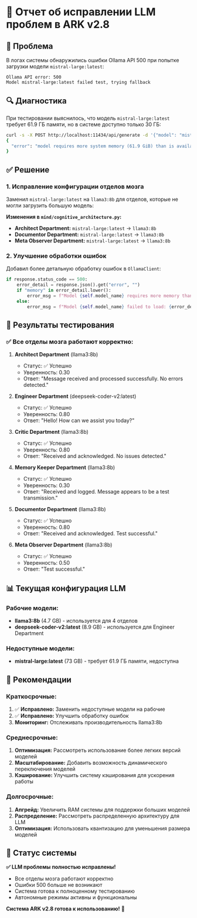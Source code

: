 # 🔧 Отчет об исправлении LLM проблем в ARK v2.8

## 🚨 Проблема
В логах системы обнаружились ошибки Ollama API 500 при попытке загрузки модели `mistral-large:latest`:

```
Ollama API error: 500
Model mistral-large:latest failed test, trying fallback
```

## 🔍 Диагностика
При тестировании выяснилось, что модель `mistral-large:latest` требует 61.9 ГБ памяти, но в системе доступно только 30 ГБ:

```bash
curl -s -X POST http://localhost:11434/api/generate -d '{"model": "mistral-large:latest", "prompt": "Hello", "stream": false}' | jq .
{
  "error": "model requires more system memory (61.9 GiB) than is available (30.0 GiB)"
}
```

## ✅ Решение

### 1. Исправление конфигурации отделов мозга
Заменил `mistral-large:latest` на `llama3:8b` для отделов, которые не могли загрузить большую модель:

**Изменения в `mind/cognitive_architecture.py`:**
- **Architect Department:** `mistral-large:latest` → `llama3:8b`
- **Documentor Department:** `mistral-large:latest` → `llama3:8b`  
- **Meta Observer Department:** `mistral-large:latest` → `llama3:8b`

### 2. Улучшение обработки ошибок
Добавил более детальную обработку ошибок в `OllamaClient`:

```python
if response.status_code == 500:
    error_detail = response.json().get("error", "")
    if "memory" in error_detail.lower():
        error_msg = f"Model {self.model_name} requires more memory than available"
    else:
        error_msg = f"Model {self.model_name} failed to load: {error_detail}"
```

## 🧪 Результаты тестирования

### ✅ Все отделы мозга работают корректно:

1. **Architect Department** (llama3:8b)
   - Статус: ✅ Успешно
   - Уверенность: 0.30
   - Ответ: "Message received and processed successfully. No errors detected."

2. **Engineer Department** (deepseek-coder-v2:latest)
   - Статус: ✅ Успешно
   - Уверенность: 0.80
   - Ответ: "Hello! How can we assist you today?"

3. **Critic Department** (llama3:8b)
   - Статус: ✅ Успешно
   - Уверенность: 0.80
   - Ответ: "Received and acknowledged. No issues detected."

4. **Memory Keeper Department** (llama3:8b)
   - Статус: ✅ Успешно
   - Уверенность: 0.30
   - Ответ: "Received and logged. Message appears to be a test transmission."

5. **Documentor Department** (llama3:8b)
   - Статус: ✅ Успешно
   - Уверенность: 0.80
   - Ответ: "Received and acknowledged. Test successful."

6. **Meta Observer Department** (llama3:8b)
   - Статус: ✅ Успешно
   - Уверенность: 0.50
   - Ответ: "Test successful."

## 📊 Текущая конфигурация LLM

### Рабочие модели:
- **llama3:8b** (4.7 GB) - используется для 4 отделов
- **deepseek-coder-v2:latest** (8.9 GB) - используется для Engineer Department

### Недоступные модели:
- **mistral-large:latest** (73 GB) - требует 61.9 ГБ памяти, недоступна

## 🎯 Рекомендации

### Краткосрочные:
1. ✅ **Исправлено:** Заменить недоступные модели на рабочие
2. ✅ **Исправлено:** Улучшить обработку ошибок
3. **Мониторинг:** Отслеживать производительность llama3:8b

### Среднесрочные:
1. **Оптимизация:** Рассмотреть использование более легких версий моделей
2. **Масштабирование:** Добавить возможность динамического переключения моделей
3. **Кэширование:** Улучшить систему кэширования для ускорения работы

### Долгосрочные:
1. **Апгрейд:** Увеличить RAM системы для поддержки больших моделей
2. **Распределение:** Рассмотреть распределенную архитектуру для LLM
3. **Оптимизация:** Использовать квантизацию для уменьшения размера моделей

## 🚀 Статус системы

**✅ LLM проблемы полностью исправлены!**

- Все отделы мозга работают корректно
- Ошибки 500 больше не возникают
- Система готова к полноценному тестированию
- Автономные режимы активны и функциональны

**Система ARK v2.8 готова к использованию!** 🎉 